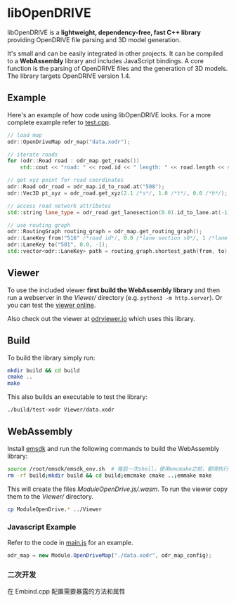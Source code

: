 # libOpenDRIVE
libOpenDRIVE is a **lightweight, dependency-free, fast C++ library** providing OpenDRIVE file parsing and 3D model generation. 

It's small and can be easily integrated in other projects. It can be compiled to a **WebAssembly** library and includes JavaScript bindings. A core function is the parsing of OpenDRIVE files and the generation of 3D models. The library targets OpenDRIVE version 1.4.

## Example
Here's an example of how code using libOpenDRIVE looks. For a more complete example refer to [test.cpp](test.cpp).

```c++
// load map
odr::OpenDriveMap odr_map("data.xodr");

// iterate roads
for (odr::Road road : odr_map.get_roads())
    std::cout << "road: " << road.id << " length: " << road.length << std::endl;

// get xyz point for road coordinates
odr::Road odr_road = odr_map.id_to_road.at("508");
odr::Vec3D pt_xyz = odr_road.get_xyz(2.1 /*s*/, 1.0 /*t*/, 0.0 /*h*/);

// access road network attributes
std::string lane_type = odr_road.get_lanesection(0.0).id_to_lane.at(-1).type;

// use routing graph
odr::RoutingGraph routing_graph = odr_map.get_routing_graph();
odr::LaneKey from("516" /*road id*/, 0.0 /*lane section s0*/, 1 /*lane id*/);
odr::LaneKey to("501", 0.0, -1);
std::vector<odr::LaneKey> path = routing_graph.shortest_path(from, to);
```


## Viewer
To use the included viewer **first build the WebAssembly library** and then run a webserver in the _Viewer/_ directory (e.g. `python3 -m http.server`). Or you can test the [viewer online](https://sebastian-pagel.net/odrviewer/index.html). 

Also check out the viewer at [odrviewer.io](https://odrviewer.io) which uses this library.


## Build
To build the library simply run:
```bash
mkdir build && cd build
cmake ..
make
```

This also builds an executable to test the library:
```bash
./build/test-xodr Viewer/data.xodr
```


## WebAssembly
Install [emsdk](https://github.com/emscripten-core/emsdk) and run the following commands to build the WebAssembly library:

```bash
source /root/emsdk/emsdk_env.sh  # 每启一次shell，使用emcmake之前，都得执行一次
rm -rf build;mkdir build && cd build;emcmake cmake ..;emmake make
```

This will create the files _ModuleOpenDrive.js/.wasm_. To run the viewer copy them to the _Viewer/_ directory.
```bash
cp ModuleOpenDrive.* ../Viewer
```

### Javascript Example
Refer to the code in [main.js](Viewer/main.js) for an example.

```js
odr_map = new Module.OpenDriveMap("./data.xodr", odr_map_config);
```


### 二次开发
在 Embind.cpp 配置需要暴露的方法和属性